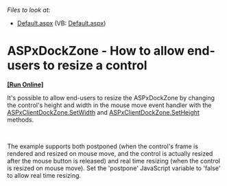 <!-- default file list -->
*Files to look at*:

* [Default.aspx](./CS/WebSite/Default.aspx) (VB: [Default.aspx](./VB/WebSite/Default.aspx))
<!-- default file list end -->
# ASPxDockZone - How to allow end-users to resize a control
<!-- run online -->
**[[Run Online]](https://codecentral.devexpress.com/e5058)**
<!-- run online end -->


<p>It's possible to allow end-users to resize the ASPxDockZone by changing the control's height and width in the mouse move event handler with the <a href="http://help.devexpress.com/#AspNet/DevExpressWebASPxClassesScriptsASPxClientControl_SetWidthtopic">ASPxClientDockZone.SetWidth</a> and <a href="http://help.devexpress.com/#AspNet/DevExpressWebASPxClassesScriptsASPxClientControl_SetHeighttopic">ASPxClientDockZone.SetHeight</a> methods.</p><br />
<p>The example supports both postponed (when the control's frame is rendered and resized on mouse move, and the control is actually resized after the mouse button is released) and real time resizing (when the control is resized on mouse move). Set the 'postpone' JavaScript variable to 'false' to allow real time resizing.</p>

<br/>


